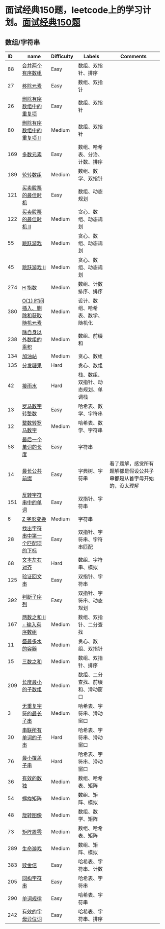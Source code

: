 # 面试经典150题，leetcode上的学习计划。[面试经典150题](https://leetcode.cn/studyplan/top-interview-150/)

## 数组/字符串
| ID   | name                                                                                                               | Difficulty | Labels                             | Comments                                                           |
| :--- | ------------------------------------------------------------------------------------------------------------------ | ---------- | ---------------------------------- | ------------------------------------------------------------------ |
| 88   | [合并两个有序数组](https://leetcode.cn/problems/merge-sorted-array/)                                               | Easy       | 数组、双指针、排序                 |                                                                    |
| 27   | [移除元素](https://leetcode.cn/problems/remove-element/)                                                           | Easy       | 数组、双指针                       |                                                                    |
| 26   | [删除有序数组中的重复项](https://leetcode.cn/problems/remove-duplicates-from-sorted-array/)                        | Easy       | 数组、双指针                       |                                                                    |
| 80   | [删除有序数组中的重复项 II](https://leetcode.cn/problems/remove-duplicates-from-sorted-array-ii/)                  | Medium     | 数组、双指针                       |                                                                    |
| 169  | [多数元素](https://leetcode.cn/problems/majority-element/)                                                         | Easy       | 数组、哈希表、分治、计数、排序     |                                                                    |
| 189  | [轮转数组](https://leetcode.cn/problems/rotate-array/)                                                             | Medium     | 数组、数学、双指针                 |                                                                    |
| 121  | [买卖股票的最佳时机](https://leetcode.cn/problems/best-time-to-buy-and-sell-stock/)                                | Easy       | 数组、动态规划                     |                                                                    |
| 122  | [买卖股票的最佳时机 II](https://leetcode.cn/problems/best-time-to-buy-and-sell-stock-ii/)                          | Medium     | 贪心、数组、动态规划               |                                                                    |
| 55   | [跳跃游戏](https://leetcode.cn/problems/jump-game/)                                                                | Medium     | 贪心、数组、动态规划               |
| 45   | [跳跃游戏 II](https://leetcode.cn/problems/jump-game-ii/)                                                          | Medium     | 贪心、数组、动态规划               |
| 274  | [H 指数](https://leetcode.cn/problems/h-index/description/)                                                        | Medium     | 数组、计数排序、排序               |
| 380  | [O(1) 时间插入、删除和获取随机元素](https://leetcode.cn/problems/insert-delete-getrandom-o1/)                      | Medium     | 设计、数组、哈希表、数学、随机化   |
| 238  | [除自身以外数组的乘积](https://leetcode.cn/problems/product-of-array-except-self/)                                 | Medium     | 数组、前缀和                       |
| 134  | [加油站](https://leetcode.cn/problems/gas-station/)                                                                | Medium     | 贪心、数组                         |
| 135  | [分发糖果](https://leetcode.cn/problems/candy/)                                                                    | Hard       | 贪心、数组                         |
| 42   | [接雨水](https://leetcode.cn/problems/trapping-rain-water/candy/)                                                  | Hard       | 栈、数组、双指针、动态规划、单调栈 |
| 13   | [罗马数字转整数](https://leetcode.cn/problems/roman-to-integer/candy/)                                             | Easy       | 哈希表、数学、字符串               |
| 12   | [整数转罗马数字](https://leetcode.cn/problems/integer-to-roman/)                                                   | Medium     | 哈希表、数学、字符串               |
| 58   | [最后一个单词的长度](https://leetcode.cn/problems/length-of-last-word/)                                            | Easy       | 字符串                             |
| 14   | [最长公共前缀](https://leetcode.cn/problems/longest-common-prefix/)                                                | Easy       | 字典树、字符串                     | 看了题解，感觉所有题解都是假设公共子串都是从首字母开始的，没太理解 |
| 151  | [反转字符串中的单词](https://leetcode.cn/problems/reverse-words-in-a-string/)                                      | Easy       | 双指针、字符串                     |                                                                    |
| 6    | [Z 字形变换](https://leetcode.cn/problems/zigzag-conversion/)                                                      | Medium     | 字符串                             |                                                                    |
| 28   | [找出字符串中第一个匹配项的下标](https://leetcode.cn/problems/find-the-index-of-the-first-occurrence-in-a-string/) | Easy       | 双指针、字符串、字符串匹配         |                                                                    |
| 68   | [文本左右对齐](https://leetcode.cn/problems/text-justification/)                                                   | Hard       | 数组、字符串、模拟                 |                                                                    |
| 125  | [验证回文串](https://leetcode.cn/problems/valid-palindrome/)                                                       | Easy       | 双指针、字符串                     |                                                                    |
| 392  | [判断子序列](https://leetcode.cn/problems/is-subsequence/)                                                         | Easy       | 双指针、字符串、动态规划           |                                                                    |
| 167  | [两数之和 II - 输入有序数组](https://leetcode.cn/problems/two-sum-ii-input-array-is-sorted/)                       | Medium     | 数组、双指针、二分查找             |
| 11   | [盛最多水的容器](https://leetcode.cn/problems/container-with-most-water/)                                          | Medium     | 贪心、数组、双指针                 |
| 15   | [三数之和](https://leetcode.cn/problems/3sum/)                                                                     | Medium     | 数组、双指针、排序                 |
| 209  | [长度最小的子数组](https://leetcode.cn/problems/minimum-size-subarray-sum/)                                        | Medium     | 数组、二分查找、前缀和、滑动窗口   |
| 3    | [无重复字符的最长子串](https://leetcode.cn/problems/longest-substring-without-repeating-characters/)               | Medium     | 哈希表、字符串、滑动窗口           |
| 30   | [串联所有单词的子串](https://leetcode.cn/problems/substring-with-concatenation-of-all-words/)                      | Hard       | 哈希表、字符串、滑动窗口           |
| 76   | [最小覆盖子串](https://leetcode.cn/problems/minimum-window-substring/)                                             | Hard       | 哈希表、字符串、滑动窗口           |
| 36   | [有效的数独](https://leetcode.cn/problems/valid-sudoku/)                                                           | Medium     | 数组、哈希表、矩阵                 |
| 54   | [螺旋矩阵](https://leetcode.cn/problems/valid-sudoku/)                                                             | Medium     | 数组、矩阵、模拟                   |
| 48   | [旋转图像](https://leetcode.cn/problems/rotate-image/)                                                             | Medium     | 数组、数学、矩阵                   |
| 73   | [矩阵置零](https://leetcode.cn/problems/set-matrix-zeroes/)                                                        | Medium     | 数组、哈希表、矩阵                 |
| 289  | [生命游戏](https://leetcode.cn/problems/game-of-life/)                                                             | Medium     | 数组、矩阵、模拟                   |
| 383  | [赎金信](https://leetcode.cn/problems/ransom-note/)                                                                | Easy       | 哈希表、字符串、计数               |
| 205  | [同构字符串](https://leetcode.cn/problems/isomorphic-strings/)                                                     | Easy       | 哈希表、字符串                     |
| 290  | [单词规律](https://leetcode.cn/problems/word-pattern/)                                                             | Easy       | 哈希表、字符串                     |
| 242  | [有效的字母异位词](https://leetcode.cn/problems/word-pattern/)                                                     | Easy       | 哈希表、字符串、排序               |